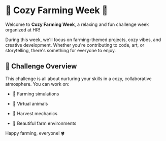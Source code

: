 # 🌻 Cozy Farming Week 🌾
 
Welcome to **Cozy Farming Week**, a relaxing and fun challenge week organized at HR!
 
During this week, we'll focus on farming-themed projects, cozy vibes, and creative development. Whether you're contributing to code, art, or storytelling, there's something for everyone to enjoy.
 
## 🌱 Challenge Overview

This challenge is all about nurturing your skills in a cozy, collaborative atmosphere. You can work on:

- 🌽 Farming simulations

- 🐑 Virtual animals

- 🍓 Harvest mechanics

- 🌻 Beautiful farm environments
 
Happy farming, everyone! 🍀

 
